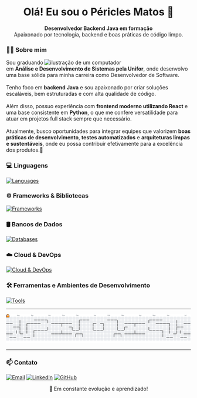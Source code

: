 <h1 align="center">Olá! Eu sou o Péricles Matos 👋</h1>

<p align="center">
  <strong>Desenvolvedor Backend Java em formação</strong><br>
  Apaixonado por tecnologia, backend e boas práticas de código limpo.
</p>


<h3>🧑‍💻 Sobre mim</h3> 

<div>
  <img src="https://raw.githubusercontent.com/MicaelliMedeiros/micaellimedeiros/master/image/computer-illustration.png" alt="ilustração de um computador" min-width="400px" max-width="400px" width="400px" align="right">
  <p align="left"> 
  Sou graduando em <strong>Análise e Desenvolvimento de Sistemas pela Unifor</strong>, onde desenvolvo uma base sólida para minha carreira como Desenvolvedor de Software.<br><br>
  Tenho foco em <strong>backend Java</strong> e sou apaixonado por criar soluções escaláveis, bem estruturadas e com alta qualidade de código.<br><br>
  Além disso, possuo experiência com <strong>frontend moderno utilizando React</strong> e uma base consistente em <strong>Python</strong>, o que me confere versatilidade para atuar em projetos full stack sempre que necessário.<br><br>
  Atualmente, busco oportunidades para integrar equipes que valorizem <strong>boas práticas de desenvolvimento</strong>, <strong>testes automatizados</strong> e <strong>arquiteturas limpas e sustentáveis</strong>, onde eu possa contribuir efetivamente para a excelência    dos produtos.🚀
  </p>
</div>

<div>
  <h3>💻 Linguagens</h3>
  <a href="https://skillicons.dev">
    <img src="https://skillicons.dev/icons?i=java,py,ts,js" alt="Languages" />
  </a>
  
  <h3>⚙️ Frameworks & Bibliotecas</h3>
  <a href="https://skillicons.dev">
    <img src="https://skillicons.dev/icons?i=spring,fastapi,react" alt="Frameworks" />
  </a>
  
  <h3>🛢️ Bancos de Dados</h3>
  <a href="https://skillicons.dev">
    <img src="https://skillicons.dev/icons?i=mysql,postgres,sqlite" alt="Databases" />
  </a>
  
  <h3>☁️ Cloud & DevOps</h3>
  <a href="https://skillicons.dev">
    <img src="https://skillicons.dev/icons?i=aws,docker" alt="Cloud & DevOps" />
  </a>
  
  <h3>🛠️ Ferramentas e Ambientes de Desenvolvimento</h3>
  <a href="https://skillicons.dev">
    <img src="https://skillicons.dev/icons?i=git,github,vscode,idea,figma,maven,postman" alt="Tools" />
  </a>
</div>

<hr>
<picture>
  <source media="(prefers-color-scheme: dark)" srcset="https://raw.githubusercontent.com/eduardavieira-dev/eduardavieira-dev/output/pacman-contribution-graph-dark.svg">
  <source media="(prefers-color-scheme: light)" srcset="https://raw.githubusercontent.com/eduardavieira-dev/eduardavieira-dev/output/pacman-contribution-graph.svg">
  <img alt="pacman contribution graph" src="https://raw.githubusercontent.com/eduardavieira-dev/eduardavieira-dev/output/pacman-contribution-graph.svg">
</picture>
<hr>

<h3>📫 Contato</h3> 

[![Email](https://img.shields.io/badge/-Email-c14438?style=for-the-badge&logo=Gmail&logoColor=white)](mailto:periclesdev19@gmail.com)
[![LinkedIn](https://img.shields.io/badge/-LinkedIn-0077B5?style=for-the-badge&logo=linkedin&logoColor=white)](https://www.linkedin.com/in/periclesm/)
[![GitHub](https://img.shields.io/badge/-GitHub-333?style=for-the-badge&logo=github&logoColor=white)](https://github.com/periclesmatos)


<p align="center">🧠 Em constante evolução e aprendizado!</p>

